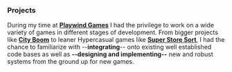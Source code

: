 ### Projects

During my time at **[Playwind Games](https://www.playwindgames.com)** I had the privilege to work on a wide variety of games in different stages of development. From bigger projects like **[City Boom](https://play.google.com/store/apps/details?id=com.playwindgames.cityboomglobal)** to leaner Hypercasual games like **[Super Store Sort](https://play.google.com/store/apps/details?id=com.playwindgames.superstore)**, I had the chance to familiarize with --**integrating**-- onto existing well established code bases as well as **--designing and implementing--** new and robust systems from the ground up for new games.
